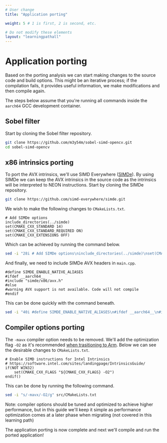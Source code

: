```yaml
---
# User change
title: "Application porting" 

weight: 5 # 1 is first, 2 is second, etc.

# Do not modify these elements
layout: "learningpathall"
---
```


# Application porting

Based on the porting analysis we can start making changes to the source code and build options. This might be an iterative process; if the compilation fails, it provides useful information, we make modifications and then compile again.

The steps below assume that you're running all commands inside the `aarch64` GCC development container.

## Sobel filter

Start by cloning the Sobel filter repository.
```bash
git clone https://github.com/m3y54m/sobel-simd-opencv.git
cd sobel-simd-opencv
```

## x86 intrinsics porting

To port the AVX intrinsics, we'll use SIMD Everywhere ([SIMDe](https://github.com/simd-everywhere/simde)). By using SIMDe we can keep the AVX intrinsics in the source code as the intrinsics will be interpreted to NEON instructions. Start by cloning the SIMDe repository.
```bash
git clone https://github.com/simd-everywhere/simde.git
```

We wish to make the following changes to `CMakeLists.txt`.
```output
# Add SIMDe options
include_directories(../simde)
set(CMAKE_CXX_STANDARD 14)
set(CMAKE_CXX_STANDARD_REQUIRED ON)
set(CMAKE_CXX_EXTENSIONS OFF)
```

Which can be achieved by running the command below.
```bash
sed -i "28i # Add SIMDe options\ninclude_directories(../simde)\nset(CMAKE_CXX_STANDARD 14)\nset(CMAKE_CXX_STANDARD_REQUIRED ON)\nset(CMAKE_CXX_EXTENSIONS OFF)\n" src/CMakeLists.txt
```

And finally, we need to include SIMDe AVX headers in `main.cpp`.
```output
#define SIMDE_ENABLE_NATIVE_ALIASES
#ifdef __aarch64__
#include "simde/x86/avx.h"
#else
#warning AVX support is not available. Code will not compile
#endif
```

This can be done quickly with the command beneath.
```bash
sed -i "40i #define SIMDE_ENABLE_NATIVE_ALIASES\n#ifdef __aarch64__\n#include \"simde/x86/avx.h\"\n#else\n#warning AVX support is not available. Code will not compile\n#endif" src/main.cpp
```

## Compiler options porting

The `-mavx` compiler option needs to be removed. We'll add the optimization flag `-O2` as it's recommended [when trasitioning to Arm](https://simd-everywhere.github.io/blog/2020/06/22/transitioning-to-arm-with-simde.html). Below we can see the desirable changes to `CMakeLists.txt`.
```output
# Enable SIMD instructions for Intel Intrinsics
# https://software.intel.com/sites/landingpage/IntrinsicsGuide/
if(NOT WIN32)
    set(CMAKE_CXX_FLAGS "${CMAKE_CXX_FLAGS} -O2")
endif()
```

 This can be done by running the following command.
```bash
sed -i "s/-mavx/-O2/g" src/CMakeLists.txt
```

Note: compiler options should be tuned and optimized to achieve higher performance, but in this guide we'll keep it simple as performance optimization comes at a later phase when migrating (not covered in this learning path)

The application porting is now complete and next we'll compile and run the ported application!